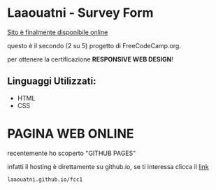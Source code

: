 # Laaouatni - Survey Form
[Sito è finalmente disponibile online][1]

questo è il secondo (2 su 5) progetto di FreeCodeCamp.org.

per ottenere la certificazione **RESPONSIVE WEB DESIGN**!

## Linguaggi Utilizzati:

- HTML
- CSS

# PAGINA WEB ONLINE

recentemente ho scoperto "GITHUB PAGES"

infatti il hosting è direttamente su github.io, se ti interessa clicca il [link][1]

```laaouatni.github.io/fcc1```

[1]: https://laaouatni.github.io/fcc1/

